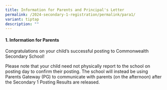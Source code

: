 ```yaml
---
title: Information for Parents and Principal's Letter
permalink: /2024-secondary-1-registration/permalink/para1/
variant: tiptap
description: ""
---
```

<h4>1. Information for Parents</h4>
<p>Congratulations on your child’s successful posting to Commonwealth Secondary
School!</p>
<p>Please note that your child need not physically report to the school on
posting day to confirm their posting. The school will instead be using
Parents Gateway (PG) to communicate with parents (on the afternoon) after
the Secondary 1 Posting Results are released.</p>
<p></p>